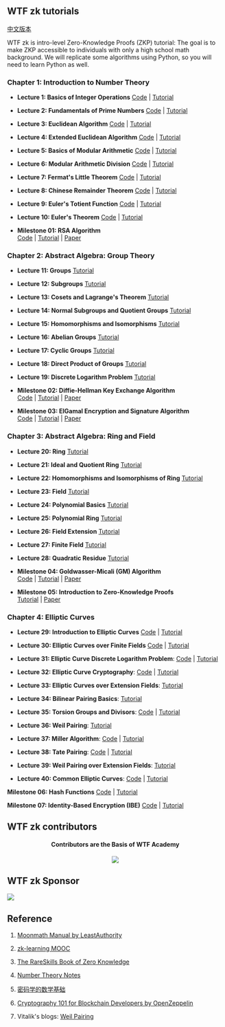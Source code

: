 ## WTF zk tutorials

[中文版本](https://github.com/WTFAcademy/WTF-zk/blob/main/README.md)

WTF zk is intro-level Zero-Knowledge Proofs (ZKP) tutorial: The goal is to make ZKP accessible to individuals with only a high school math background. We will replicate some algorithms using Python, so you will need to learn Python as well.

### Chapter 1: Introduction to Number Theory

- **Lecture 1: Basics of Integer Operations**  [Code](./01_Integer/Integer.ipynb) | [Tutorial](./01_Integer/readme.md)

- **Lecture 2: Fundamentals of Prime Numbers**  [Code](./02_Prime/Prime.ipynb) | [Tutorial](./02_Prime/readme.md)

- **Lecture 3: Euclidean Algorithm**  [Code](./03_Euclidean/Euclidean.ipynb) | [Tutorial](./03_Euclidean/readme.md)

- **Lecture 4: Extended Euclidean Algorithm**  [Code](./04_EEA/EEA.ipynb) | [Tutorial](./04_EEA/readme.md)

- **Lecture 5: Basics of Modular Arithmetic**  [Code](./05_Modular/Modular.ipynb) | [Tutorial](./05_Modular/readme.md)

- **Lecture 6: Modular Arithmetic Division**  [Code](./06_Division/Division.ipynb) | [Tutorial](./06_Division/readme.md)

- **Lecture 7: Fermat's Little Theorem**  [Code](./07_Exp/Exp.ipynb) | [Tutorial](./07_Exp/readme.md)

- **Lecture 8: Chinese Remainder Theorem**  [Code](./08_Remainder/Remainder.ipynb) | [Tutorial](./08_Remainder/readme.md)

- **Lecture 9: Euler's Totient Function**  [Code](./09_Unit/Unit.ipynb) | [Tutorial](./09_Unit/readme.md)

- **Lecture 10: Euler's Theorem**  [Code](./10_Euler/Euler.ipynb) | [Tutorial](./10_Euler/readme.md)


- **Milestone 01: RSA Algorithm**  
  [Code](./MS01_RSA/RSA.ipynb) | [Tutorial](./MS01_RSA/readme.md) | [Paper](./papers/RSA_paper.pdf)


### Chapter 2: Abstract Algebra: Group Theory

- **Lecture 11: Groups**   [Tutorial](./11_Group/readme.md)

- **Lecture 12: Subgroups**  [Tutorial](./12_Subgroup/readme.md)

- **Lecture 13: Cosets and Lagrange's Theorem** [Tutorial](./13_Coset/readme.md)

- **Lecture 14: Normal Subgroups and Quotient Groups**  [Tutorial](./14_Quotient/readme.md)

- **Lecture 15: Homomorphisms and Isomorphisms**  [Tutorial](./15_Homomorphism/readme.md)

- **Lecture 16: Abelian Groups**  [Tutorial](./16_Abel/readme.md)

- **Lecture 17: Cyclic Groups**  [Tutorial](./17_Cyclic/readme.md)

- **Lecture 18: Direct Product of Groups**  [Tutorial](./18_DirectProduct/readme.md)

- **Lecture 19: Discrete Logarithm Problem**  [Tutorial](./19_DLP/readme.md)


- **Milestone 02: Diffie-Hellman Key Exchange Algorithm**  
  [Code](./MS02_DH/Difie_Hellman.ipynb) | [Tutorial](./MS02_DH/readme.md) | [Paper](./papers/Diffie_Hellman.pdf)

- **Milestone 03: ElGamal Encryption and Signature Algorithm**  
  [Code](./MS03_ElGamal/ElGamal.ipynb) | [Tutorial](./MS03_ElGamal/readme.md) | [Paper](./papers/ElGamal.pdf)

### Chapter 3: Abstract Algebra: Ring and Field

- **Lecture 20: Ring**  [Tutorial](./20_Ring/readme.md)

- **Lecture 21: Ideal and Quotient Ring**  [Tutorial](./21_Ideal/readme.md)

- **Lecture 22: Homomorphisms and Isomorphisms of Ring** [Tutorial](./22_RingHomo/readme.md)

- **Lecture 23: Field**  [Tutorial](./23_Field/readme.md)

- **Lecture 24: Polynomial Basics**  [Tutorial](./24_Polynomial/readme.md)

- **Lecture 25: Polynomial Ring**  [Tutorial](./25_PolyRing/readme.md)

- **Lecture 26: Field Extension** [Tutorial](./26_FieldExtension/readme.md)

- **Lecture 27: Finite Field**  [Tutorial](./27_GaloisField/readme.md)

- **Lecture 28: Quadratic Residue**  [Tutorial](./28_Quadratic/readme.md)


- **Milestone 04: Goldwasser-Micali (GM) Algorithm**  
  [Code](./MS04_ProbEncryption/GM.ipynb) | [Tutorial](./MS04_ProbEncryption/readme.md) | [Paper](./papers/Probabilistic_Encryption.pdf)

- **Milestone 05: Introduction to Zero-Knowledge Proofs**  
  [Tutorial](./MS05_zkExample/readme.md) | [Paper](./papers/The_Knowledge_Complexity_Of_Interactive_Proof_Systems.pdf)


### Chapter 4: Elliptic Curves

- **Lecture 29: Introduction to Elliptic Curves**  [Code](./29_EllipticCurve/EllipticCurve.ipynb) | [Tutorial](./29_EllipticCurve/readme.md)

- **Lecture 30: Elliptic Curves over Finite Fields**  [Code](./30_FiniteEC/FiniteEC.ipynb) | [Tutorial](./30_FiniteEC/readme.md)

- **Lecture 31: Elliptic Curve Discrete Logarithm Problem**: [Code](./31_ECDLP/ECDLP.ipynb) | [Tutorial](./31_ECDLP/readme.md) 

- **Lecture 32: Elliptic Curve Cryptography**: [Code](./32_ECC/ECC.ipynb) | [Tutorial](./32_ECC/readme.md) 

- **Lecture 33: Elliptic Curves over Extension Fields**: [Tutorial](./33_ECExtension/readme.md) 

- **Lecture 34: Bilinear Pairing Basics**: [Tutorial](./34_Pairing/readme.md) 

- **Lecture 35: Torsion Groups and Divisors**: [Code](./35_TorsionGroup/TorsionGroup.sage) | [Tutorial](./35_TorsionGroup/readme.md) 

- **Lecture 36: Weil Pairing**: [Tutorial](./36_WeilPairing/readme.md)

- **Lecture 37: Miller Algorithm**: [Code](./37_MillerAlgo/WeilPairing.sage) | [Tutorial](./37_MillerAlgo/readme.md) 

- **Lecture 38: Tate Pairing**: [Code](./38_TatePairing/Ate.ipynb) | [Tutorial](./38_TatePairing/readme.md) 

- **Lecture 39: Weil Pairing over Extension Fields**: [Tutorial](./39_PairingExtension/readme.md) 

- **Lecture 40: Common Elliptic Curves**: [Code](./40_PopularCurves/40_PopularCurves.ipynb) | [Tutorial](./40_PopularCurves/readme.md) 



**Milestone 06: Hash Functions** [Code](./MS06_Hash/Hash.ipynb) | [Tutorial](./MS06_Hash/readme.md)

**Milestone 07: Identity-Based Encryption (IBE)** [Code](./MS07_IBE/IBE.ipynb) | [Tutorial](./MS07_IBE/readme.md)

<!---
### Chapter 5 Computational Complexity Theory

**Lecture 41: Introduction to Computation Theory**: [Code](./41_Computation/41_Computation.ipynb) | [Tutorial](./41_Computation/readme.md) 

**Lecture 42: Turing Machines**: [Tutorial](./42_TuringMachine/readme.md) 

**Lecture 43: Time Complexity**: [Code](./43_Complexity/43_Complexity.ipynb) | [Tutorial](./43_Complexity/readme.md) 

**Lecture 44: P and NP**: [Code](./44_PandNP/PandNP.ipynb) | [Tutorial](./44_PandNP/readme.md)
-->

## WTF zk contributors
<div align="center">
  <h4 align="center">
    Contributors are the Basis of WTF Academy
  </h4>
  <a href="https://github.com/WTFAcademy/WTF-zk/graphs/contributors">
    <img src="https://contrib.rocks/image?repo=WTFAcademy/WTF-zk" />
  </a>
</div>

## WTF zk Sponsor

![](../../img/full_logo_zksync-black.png)

## Reference

1. [Moonmath Manual by LeastAuthority](https://github.com/LeastAuthority/moonmath-manual)

2. [zk-learning MOOC](https://zk-learning.org/)

3. [The RareSkills Book of Zero Knowledge](https://www.rareskills.io/zk-book)

4. [Number Theory Notes](https://crypto.stanford.edu/pbc/notes/numbertheory/)

5. [密码学的数学基础](https://space.bilibili.com/552018206/channel/collectiondetail?sid=436262)

6. [Cryptography 101 for Blockchain Developers by OpenZeppelin](https://www.youtube.com/watch?v=9TFEBuANioo)

7. Vitalik's blogs: [Weil Pairing](https://medium.com/@VitalikButerin/exploring-elliptic-curve-pairings-c73c1864e627)